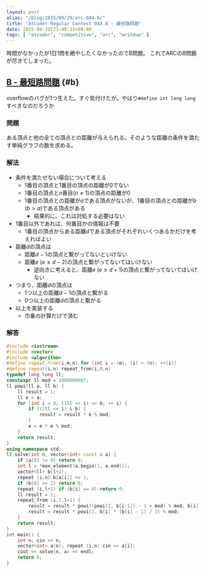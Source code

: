 ```yaml
---
layout: post
alias: "/blog/2015/09/29/arc-044-b/"
title: "AtCoder Regular Contest 044 B - 最短路問題"
date: 2015-09-29T23:40:33+09:00
tags: [ "atcoder", "competitive", "arc", "writeup" ]
---
```


時間がなかったが1日1問を絶やしたくなかったのでB問題。
これでARCのB問題が尽きてしまった。

<!-- more -->

## [B - 最短路問題](https://beta.atcoder.jp/contests/arc044/tasks/arc044_b) {#b}

overflowのバグが1つ生えた。すぐ気付けたが。やはり`#define int long long`すべきなのだろうか

### 問題

ある頂点と他の全ての頂点との距離が与えられる。そのような距離の条件を満たす単純グラフの数を求める。

### 解法

-   条件を満たせない場合について考える
    -   1番目の頂点と1番目の頂点の距離が0でない
    -   1番目の頂点と$n$番目($n \neq 1$)の頂点の距離が0
    -   1番目の頂点との距離が$a$である頂点がないが、1番目の頂点との距離が$b$ ($b > a$)である頂点がある
        -   結果的に、これは対処する必要はない
-   1番目以外であれば、何番目かの情報は不要
    -   1番目の頂点からある距離$d$である頂点がそれぞれいくつあるかだけを考えればよい
-   距離$d$の頂点は
    -   距離$d-1$の頂点と繋がってないといけない
    -   距離$e$ ($e \le d-2$)の頂点と繋がってないてはいけない
        -   逆向きに考えると、距離$e$ ($e \ge d+1$)の頂点と繋がってないてはいけない
-   つまり、距離$d$の頂点は
    -   1つ以上の距離$d-1$の頂点と繋がる
    -   0つ以上の距離$d$の頂点と繋がる
-   以上を実装する
    -   巾乗の計算だけで済む

### 解答

``` c++
#include <iostream>
#include <vector>
#include <algorithm>
#define repeat_from(i,m,n) for (int i = (m); (i) < (n); ++(i))
#define repeat(i,n) repeat_from(i,0,n)
typedef long long ll;
constexpr ll mod = 1000000007;
ll powi(ll a, ll b) {
    ll result = 1;
    ll e = a;
    for (int i = 0; (1ll << i) <= b; ++ i) {
        if ((1ll << i) & b) {
            result = result * e % mod;
        }
        e = e * e % mod;
    }
    return result;
}
using namespace std;
ll solve(int n, vector<int> const & a) {
    if (a[0] != 0) return 0;
    int l = *max_element(a.begin(), a.end());
    vector<ll> b(l+1);
    repeat (i,n) b[a[i]] += 1;
    if (b[0] >= 2) return 0;
    repeat (i,l+1) if (b[i] == 0) return 0;
    ll result = 1;
    repeat_from (i,1,l+1) {
        result = result * powi((powi(2, b[i-1]) - 1 + mod) % mod, b[i]) % mod;
        result = result * powi(2, b[i] * (b[i] - 1) / 2) % mod;
    }
    return result;
}
int main() {
    int n; cin >> n;
    vector<int> a(n); repeat (i,n) cin >> a[i];
    cout << solve(n, a) << endl;
    return 0;
}
```
